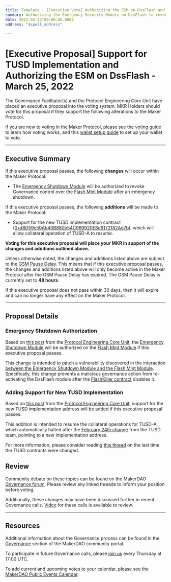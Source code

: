 ```yaml
---
title: Template - [Executive Vote] Authorizing the ESM on DssFlash and Support for TUSD Implementation - March 25, 2022
summary: Authorizing the Emergency Security Module on DssFlash to revoke governance control after Emergency shutdown and Adding Support for the New TUSD Implementation.
date: 2022-03-25T00:00:00.000Z
address: "$spell_address"

---
```

# [Executive Proposal] Support for TUSD Implementation and Authorizing the ESM on DssFlash - March 25, 2022

The Governance Facilitator(s) and the Protocol Engineering Core Unit have placed an executive proposal into the voting system. MKR Holders should vote for this proposal if they support the following alterations to the Maker Protocol.

If you are new to voting in the Maker Protocol, please see the [voting guide](https://community-development.makerdao.com/en/learn/governance/how-voting-works/) to learn how voting works, and this [wallet setup guide](https://community-development.makerdao.com/en/learn/governance/voting-setup/) to set up your wallet to vote.

---

## Executive Summary

If this executive proposal passes, the following **changes** will occur within the Maker Protocol:
- The [Emergency Shutdown Module](https://makerdao.world/en/learn/governance/emergency-shutdown) will be authorized to revoke Governance control over the [Flash Mint Module](https://manual.makerdao.com/module-index/module-flash-mint-module) after an emergency shutdown.

If this executive proposal passes, the following **additions** will be made to the Maker Protocol:
- Support for the new TUSD implementation contract ([0xd8D59c59Ab40B880b54C969920E8d9172182Ad7b](https://etherscan.io/address/0xd8d59c59ab40b880b54c969920e8d9172182ad7b)), which will allow collateral operation of TUSD-A to resume.

**Voting for this executive proposal will place your MKR in support of the changes and additions outlined above.**

Unless otherwise noted, the changes and additions listed above are subject to the [GSM Pause Delay](https://manual.makerdao.com/parameter-index/core/param-gsm-pause-delay). This means that if this executive proposal passes, the changes and additions listed above will only become active in the Maker Protocol after the GSM Pause Delay has expired. The GSM Pause Delay is currently set to **48 hours**.

If this executive proposal does not pass within 30 days, then it will expire and can no longer have any effect on the Maker Protocol.

---

## Proposal Details

### Emergency Shutdown Authorization

Based on [this post](https://forum.makerdao.com/t/proposed-security-fix-to-be-added-in-the-march-25th-2022-executive-spell/14197) from the [Protocol Engineering Core Unit](https://mips.makerdao.com/mips/details/MIP38#protocol-engineering-pe-001-), the [Emergency Shutdown Module](https://makerdao.world/en/learn/governance/emergency-shutdown) will be authorized on the [Flash Mint Module](https://manual.makerdao.com/module-index/module-flash-mint-module) if this executive proposal passes.

This change is intended to patch a vulnerability discovered in the interaction [between the Emergency Shutdown Module and the Flash Mint Module](https://forum.makerdao.com/t/flash-loan-debt-manipulation-during-emergency-shutdown-vulnerability-postmortem/14036). Specifically, this change prevents a malicious governance action from re-activating the DssFlash module after the [FlashKiller contract](https://github.com/makerdao/flash-killer) disables it.

### Adding Support for New TUSD Implementation 

Based on [this post](https://forum.makerdao.com/t/2022-03-25-adding-support-for-the-new-tusd-implementation-address/14189) from the [Protocol Engineering Core Unit](https://mips.makerdao.com/mips/details/MIP38#protocol-engineering-pe-001-), support for the new TUSD implementation address will be added if this executive proposal passes.

This addition is intended to resume the collateral operations for TUSD-A, which automatically halted after the [February 24th change](https://etherscan.io/tx/0x125823f2914e4f14e06b9b1b30fe9dd9512b36354cc1f6c063118c4fe03d8287) from the TUSD team, pointing to a new implementation address.

For more information, please consider reading [this thread](https://forum.makerdao.com/t/tusd-disabled-due-to-unannounced-token-upgrade/2747) on the last time the TUSD contracts were changed.


## Review

Community debate on these topics can be found on the MakerDAO [Governance forum](https://forum.makerdao.com/). Please review any linked threads to inform your position before voting.

Additionally, these changes may have been discussed further in recent Governance calls. [Video](https://www.youtube.com/playlist?list=PLLzkWCj8ywWNq5-90-Id6VPSsrk4OWVan) for these calls is available to review.

---

## Resources

Additional information about the Governance process can be found in the [Governance](https://community-development.makerdao.com/en/learn/governance) section of the MakerDAO community portal.

To participate in future Governance calls, please [join us](https://github.com/makerdao/community/tree/master/governance/governance-and-risk-meetings) every Thursday at 17:00 UTC.

To add current and upcoming votes to your calendar, please see the [MakerDAO Public Events Calendar](https://calendar.google.com/calendar/embed?src=makerdao.com_3efhm2ghipksegl009ktniomdk%40group.calendar.google.com&ctz=UTC&mode=week&showCalendars=0&showPrint=0).
